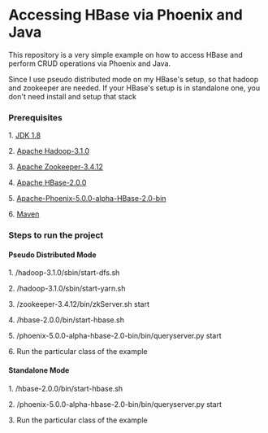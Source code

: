 <h1>Accessing HBase via Phoenix and Java</h1>

<p> This repository is a very simple example on how to access HBase and perform CRUD operations via Phoenix and Java.</p>
<p> Since I use pseudo distributed mode on my HBase's setup, so that hadoop and zookeeper are needed. If your HBase's setup is in standalone one, you don't need install and setup that stack</p>

<h3>Prerequisites</h3>
<p>1. <a href="http://www.oracle.com/technetwork/java/javase/downloads/jdk8-downloads-2133151.html">JDK 1.8</a></p>
<p>2. <a href="http://www.apache.org/dyn/closer.cgi/hadoop/common/hadoop-3.1.0/hadoop-3.1.0.tar.gz">Apache Hadoop-3.1.0</a></p>
<p>3. <a href="http://www-us.apache.org/dist/zookeeper/zookeeper-3.4.12/">Apache Zookeeper-3.4.12</a></p>
<p>4. <a href="http://www.apache.org/dyn/closer.lua/hbase/2.0.0/hbase-2.0.0-bin.tar.gz">Apache HBase-2.0.0</a></p>
<p>5. <a href="https://phoenix.apache.org">Apache-Phoenix-5.0.0-alpha-HBase-2.0-bin</a></p>
<p>6. <a href="https://maven.apache.org">Maven</a></p>

<h3>Steps to run the project</h3>
<h4>Pseudo Distributed Mode</h4>
<p>1. /hadoop-3.1.0/sbin/start-dfs.sh</p>
<p>2. /hadoop-3.1.0/sbin/start-yarn.sh</p>
<p>3. /zookeeper-3.4.12/bin/zkServer.sh start</p>
<p>4. /hbase-2.0.0/bin/start-hbase.sh</p>
<p>5. /phoenix-5.0.0-alpha-hbase-2.0-bin/bin/queryserver.py start</p>
<p>6. Run the particular class of the example</p>

<h4>Standalone Mode</h4>
<p>1. /hbase-2.0.0/bin/start-hbase.sh</p>
<p>2. /phoenix-5.0.0-alpha-hbase-2.0-bin/bin/queryserver.py start</p>
<p>3. Run the particular class of the example</p>
